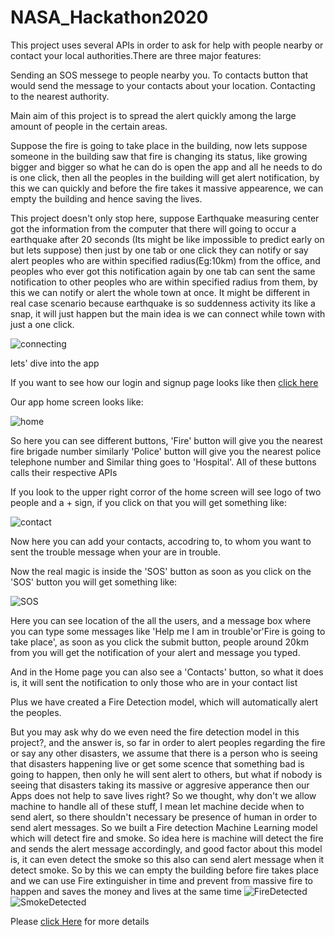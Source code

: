 # NASA_Hackathon2020
This project uses several APIs in order to ask for help with people nearby or contact your local authorities.There are three major features:

Sending an SOS messege to people nearby you.
To contacts button that would send the message to your contacts about your location.
Contacting to the nearest authority.

Main aim of this project is to spread the alert quickly among the large amount of people in the certain areas.

Suppose the fire is going to take place in the building, now lets suppose someone in the building saw that fire is changing its status, like growing bigger and bigger so what he can do is open the app and all he needs to do is one click, then all the peoples in the building will get alert notification, by this we can quickly and before the fire takes it massive appearence, we can empty the building and hence saving the lives.

This project doesn't only stop here, suppose Earthquake measuring center got the information from the computer that there will going to occur a earthquake after 20 seconds (Its might be like impossible to predict early on but lets suppose) then just by one tab or one click they can notify or say alert peoples who are within specified radius(Eg:10km) from the office, and peoples who ever got this notification again by one tab can sent the same notification to other peoples who are within specified radius from them, by this we can notify or alert the whole town at once. It might be different in real case scenario because earthquake is so suddenness activity its like a snap, it will just happen but the main idea is we can connect while town with just a one click.

![connecting](Images/connect.jpg)

lets' dive into the app

If you want to see how our login and signup page looks like then [click here](https://github.com/ashish807/NASA_Hackathon2020/tree/main/Images)

Our app home screen looks like:

![home](Images/home.jpeg)

So here you can see different buttons, 'Fire' button will give you the nearest fire brigade number similarly 'Police' button will give you the nearest police telephone number and Similar thing goes to 'Hospital'. All of these buttons calls their respective APIs

If you look to the upper right corror of the home screen will see logo of two people and a + sign, if you click on that you will get something like:

![contact](Images/contact.jpeg)

Now here you can add your contacts, accodring to, to whom you want to sent the trouble message when your are in trouble.

Now the real magic is inside the 'SOS' button as soon as you click on the 'SOS' button you will get something like:

![SOS](Images/SOS.jpeg)

Here you can see location of the all the users, and a message box where you can type some messages like 'Help me I am in trouble'or'Fire is going to take place', as soon as you click the submit button, people around 20km from you will get the notification of your alert and message you typed.

And in the Home page you can also see a 'Contacts' button, so what it does is, it will sent the notification to  only those who are in your contact list

Plus we have created a Fire Detection model, which will automatically alert the peoples.

But you may ask why do we even need the fire detection model in this project?, and the answer is, so far in order to alert peoples regarding the fire or say any other disasters, we assume that there is a person who is seeing that disasters happening live or get some scence that something bad is going to happen, then only he will sent alert to others,
but what if nobody is seeing that disasters taking its massive or aggresive apperance then our Apps does not help to save lives right? So we thought,  why don't we allow machine to handle all of these stuff, I mean let machine decide when to send alert, so there shouldn't necessary be presence of human in order to send alert messages. So we built a Fire detection Machine Learning model which will detect fire and smoke. So idea here is machine will detect the fire and sends the alert message accordingly, and good factor about this model is, it can even detect the smoke so this also can send alert message when it detect smoke. So by this we can empty the building before fire takes place and we can use 
Fire extinguisher in time and prevent from massive fire to happen and saves the money and lives at the same time
![FireDetected](Images/fire.png)
![SmokeDetected](Images/smoke.png)

Please [click Here](https://www.youtube.com/watch?v=LYBaioS2f00&feature=youtu.be&ab_channel=TowardsAI) for more details
